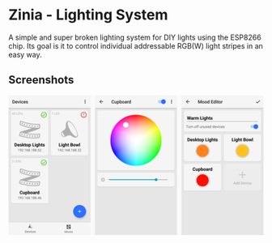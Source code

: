 # Zinia - Lighting System

A simple and super broken lighting system for DIY lights using the ESP8266 chip. Its goal is it to control individual addressable RGB(W) light stripes in an easy way.

## Screenshots
![](./images/screenshots.png)
